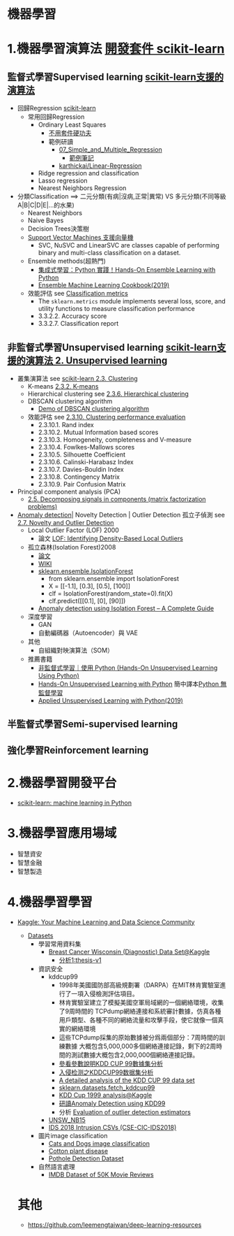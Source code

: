 # 機器學習


# 1.機器學習演算法 [開發套件 scikit-learn](https://scikit-learn.org/stable/)

## 監督式學習Supervised learning  [scikit-learn支援的演算法](https://scikit-learn.org/stable/supervised_learning.html#supervised-learning)
- 回歸Regression  [scikit-learn]()
  - 常用回歸Regression
    - Ordinary Least Squares
      - [不用套件硬功夫](https://github.com/m0-k1/Linear-Regression_model)
      - 範例研讀
        - [07_Simple_and_Multiple_Regression](https://github.com/sandipanpaul21/Machine-Learning-in-Python-Code/blob/master/07_Simple_and_Multiple_Regression.ipynb) 
          - [範例筆記](https://github.com/sandipanpaul21/ML-Notes-Daywise)
        - [karthickai/Linear-Regression](https://github.com/karthickai/Linear-Regression) 
    - Ridge regression and classification
    - Lasso regression
    - Nearest Neighbors Regression 
- 分類Classification ==> 二元分類(有病|沒病,正常|異常) VS 多元分類(不同等級A|B|C|D|E|...的水果)
  - Nearest Neighbors
  - Naive Bayes
  - Decision Trees決策樹
  - [Support Vector Machines 支援向量機](https://scikit-learn.org/stable/modules/svm.html#support-vector-machines)
    - SVC, NuSVC and LinearSVC are classes capable of performing binary and multi-class classification on a dataset.
  - Ensemble methods(超熱門)
    - [集成式學習：Python 實踐！Hands-On Ensemble Learning with Python](https://www.tenlong.com.tw/products/9789863126942?list_name=srh)
    - [Ensemble Machine Learning Cookbook(2019)](https://www.tenlong.com.tw/products/9781789136609?list_name=srh)
  - 效能評估 see [Classification metrics]()
    - The `sklearn.metrics` module implements several loss, score, and utility functions to measure classification performance
    - 3.3.2.2. Accuracy score
    - 3.3.2.7. Classification report
## 非監督式學習Unsupervised learning [scikit-learn支援的演算法 2. Unsupervised learning](https://scikit-learn.org/stable/unsupervised_learning.html)
- 叢集演算法 see [scikit-learn 2.3. Clustering]()
  - K-means [2.3.2. K-means](https://scikit-learn.org/stable/modules/clustering.html#k-means)
  - Hierarchical clustering see [2.3.6. Hierarchical clustering]()
  - DBSCAN clustering algorithm
    - [Demo of DBSCAN clustering algorithm](https://scikit-learn.org/stable/auto_examples/cluster/plot_dbscan.html#sphx-glr-auto-examples-cluster-plot-dbscan-py)
  - 效能評估 see [2.3.10. Clustering performance evaluation]()
    - 2.3.10.1. Rand index
    - 2.3.10.2. Mutual Information based scores
    - 2.3.10.3. Homogeneity, completeness and V-measure
    - 2.3.10.4. Fowlkes-Mallows scores
    - 2.3.10.5. Silhouette Coefficient
    - 2.3.10.6. Calinski-Harabasz Index
    - 2.3.10.7. Davies-Bouldin Index
    - 2.3.10.8. Contingency Matrix
    - 2.3.10.9. Pair Confusion Matrix
- Principal component analysis (PCA)
  - [2.5. Decomposing signals in components (matrix factorization problems)](https://scikit-learn.org/stable/modules/decomposition.html)
- [Anomaly detection](https://en.wikipedia.org/wiki/Anomaly_detection)|  Novelty Detection | Outlier Detection 孤立子偵測 see [2.7. Novelty and Outlier Detection](https://scikit-learn.org/stable/modules/outlier_detection.html)
  - Local Outlier Factor (LOF) 2000
    - 論文 [LOF: Identifying Density-Based Local Outliers ](https://www.dbs.ifi.lmu.de/Publikationen/Papers/LOF.pdf) 
  - 孤立森林(Isolation Forest)2008 
    - [論文](https://cs.nju.edu.cn/zhouzh/zhouzh.files/publication/icdm08b.pdf?q=isolation-forest)
    - [WIKI](https://en.wikipedia.org/wiki/Isolation_forest) 
    - [sklearn.ensemble.IsolationForest](https://scikit-learn.org/stable/modules/generated/sklearn.ensemble.IsolationForest.html)
      - from sklearn.ensemble import IsolationForest
      - X = [[-1.1], [0.3], [0.5], [100]]
      - clf = IsolationForest(random_state=0).fit(X)
      - clf.predict([[0.1], [0], [90]])
    - [Anomaly detection using Isolation Forest – A Complete Guide](https://www.analyticsvidhya.com/blog/2021/07/anomaly-detection-using-isolation-forest-a-complete-guide/)
  - 深度學習
    - GAN 
    - 自動編碼器（Autoencoder）與 VAE
  - 其他
    - 自組織對映演算法（SOM） 
  - 推薦書籍
    - [非監督式學習｜使用 Python (Hands-On Unsupervised Learning Using Python)](https://www.tenlong.com.tw/products/9789865024062?list_name=srh)
    - [Hands-On Unsupervised Learning with Python](https://www.tenlong.com.tw/products/9781789348279?list_name=srh) 簡中譯本[Python 無監督學習](https://www.tenlong.com.tw/products/9787115540720?list_name=srh)
    - [Applied Unsupervised Learning with Python(2019)](https://www.tenlong.com.tw/products/9781789952292?list_name=srh) 

## 半監督式學習Semi-supervised learning

## 強化學習Reinforcement learning

# 2.機器學習開發平台 
- [scikit-learn: machine learning in Python](https://scikit-learn.org/)

# 3.機器學習應用場域
- 智慧資安
- 智慧金融
- 智慧製造

# 4.機器學習學習
- [Kaggle: Your Machine Learning and Data Science Community](https://www.kaggle.com/)
  - [Datasets](https://www.kaggle.com/) 
    - 學習常用資料集
      - [Breast Cancer Wisconsin (Diagnostic) Data Set@Kaggle](https://www.kaggle.com/datasets/uciml/breast-cancer-wisconsin-data/code)
        - [分析1:thesis-v1](https://www.kaggle.com/code/ahsanadiba/thesis-v1/notebook) 
    - 資訊安全
      - kddcup99
        - 1998年美國國防部高級規劃署（DARPA）在MIT林肯實驗室進行了一項入侵檢測評估項目。
        - 林肯實驗室建立了模擬美國空軍局域網的一個網絡環境，收集了9周時間的 TCPdump網絡連接和系統審計數據，仿真各種用戶類型、各種不同的網絡流量和攻擊手段，使它就像一個真實的網絡環境
        - 這些TCPdump採集的原始數據被分爲兩個部分：7周時間的訓練數據 大概包含5,000,000多個網絡連接記錄，剩下的2周時間的測試數據大概包含2,000,000個網絡連接記錄。
        - [參看參數說明KDD CUP 99數據集分析](https://www.twblogs.net/a/5c9e8158bd9eee7523887b96)
        - [入侵检测之KDDCUP99数据集分析](https://blog.csdn.net/qq_38384924/article/details/97128744)
        - [A detailed analysis of the KDD CUP 99 data set](https://ieeexplore.ieee.org/document/5356528)
        - [sklearn.datasets.fetch_kddcup99](https://scikit-learn.org/stable/modules/generated/sklearn.datasets.fetch_kddcup99.html#sklearn.datasets.fetch_kddcup99)
        - [KDD Cup 1999 analysis@Kaggle](https://www.kaggle.com/datasets/galaxyh/kdd-cup-1999-data/code)
        - [研讀Anomaly Detection using KDD99 ](https://www.kaggle.com/code/tsenglung/anomaly-detection-using-kdd99/edit)
        - 分析 [Evaluation of outlier detection estimators](https://scikit-learn.org/stable/auto_examples/miscellaneous/plot_outlier_detection_bench.html#sphx-glr-auto-examples-miscellaneous-plot-outlier-detection-bench-py)
      - [UNSW_NB15](https://www.kaggle.com/datasets/mrwellsdavid/unsw-nb15) 
      - [IDS 2018 Intrusion CSVs (CSE-CIC-IDS2018)](https://www.kaggle.com/datasets/solarmainframe/ids-intrusion-csv)
    - 圖片image classification
      - [Cats and Dogs image classification](https://www.kaggle.com/datasets/samuelcortinhas/cats-and-dogs-image-classification)
      - [Cotton plant disease](https://www.kaggle.com/datasets/samuelcortinhas/cats-and-dogs-image-classification)
      - [Pothole Detection Dataset](https://www.kaggle.com/datasets/rajdalsaniya/pothole-detection-dataset)
    - 自然語言處理
      - [IMDB Dataset of 50K Movie Reviews](https://www.kaggle.com/datasets/lakshmi25npathi/imdb-dataset-of-50k-movie-reviews)
  
  # 其他
  - https://github.com/leemengtaiwan/deep-learning-resources
